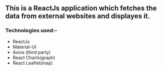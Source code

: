## This is a ReactJs application which fetches the data from external websites and displayes it.

### Technologies used:-
- ReactJs
- Material-UI
- Axios (third party)
- React Charts(graph)
- React Leaflet(map)
